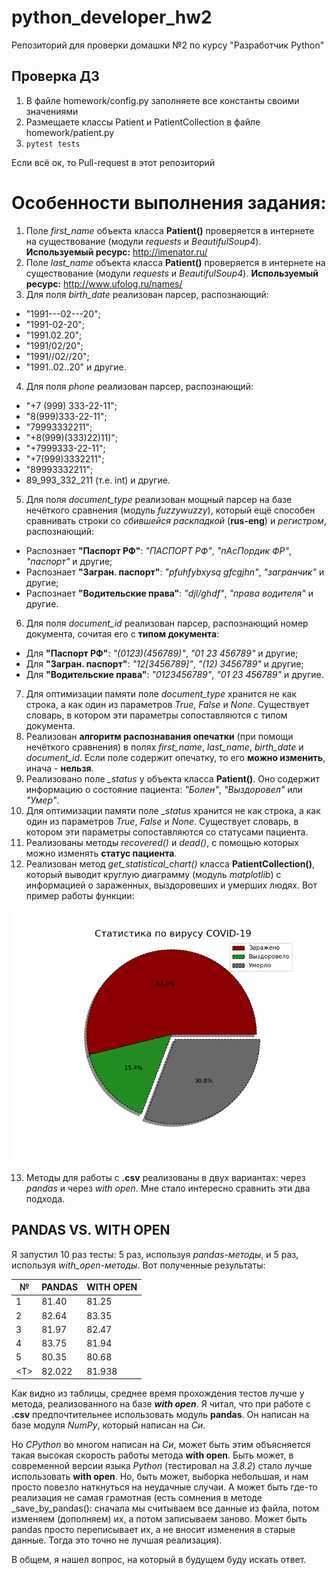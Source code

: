 # python_developer_hw2
Репозиторий для проверки домашки №2 по курсу "Разработчик Python"

## Проверка ДЗ

1. В файле homework/config.py заполняете все константы своими значениями
2. Размещаете классы Patient и PatientCollection в файле homework/patient.py
3. ```pytest tests```

Если всё ок, то Pull-request в этот репозиторий 

# Особенности выполнения задания:
1. Поле *first_name* объекта класса **Patient()** проверяется в интернете на существование (модули *requests* и *BeautifulSoup4*).
**Используемый ресурс:** <http://imenator.ru/>
2. Поле *last_name* объекта класса **Patient()** проверяется в интернете на существование (модули *requests* и *BeautifulSoup4*).
**Используемый ресурс:** <http://www.ufolog.ru/names/>
3. Для поля *birth_date* реализован парсер, распознающий:
 + "1991---02---20";
 + "1991-02-20";
 + "1991.02.20";
 + "1991/02/20";
 + "1991//02//20";
 + "1991..02..20" и другие.
4. Для поля *phone* реализован парсер, распознающий:
 + "+7 (999) 333-22-11";
 + "8(999)333-22-11";
 + "79993332211";
 + "+8(999)(333)22)11)";
 + "+7999333-22-11";
 + "+7(999)3332211";
 + "89993332211";
 + 89_993_332_211 (т.е. int) и другие.
5. Для поля *document_type* реализован мощный парсер на базе нечёткого сравнения (модуль *fuzzywuzzy*), который ещё способен сравнивать строки со *сбившейся раскладкой* (**rus-eng**) и *регистром*, распознающий: 
 + Распознает **"Паспорт РФ"**: *"ПАСПОРТ РФ"*, *"пАсПордик ФР"*, *"паспорт"* и другие;
 + Распознает **"Загран. паспорт"**: *"pfuhfybxysq gfcgjhn"*, *"загранчик"* и другие;
 + Распознает **"Водительские права"**: *"djl/ghdf"*, *"права водителя"* и другие.
6. Для поля *document_id* реализован парсер, распознающий номер документа, сочитая его с **типом документа**:
 + Для **"Паспорт РФ"**: *"(0123)(456789)"*, *"01 23 456789"* и другие;
 + Для **"Загран. паспорт"**: *"12[3456789]"*, *"(12)  3456789"* и другие;
 + Для **"Водительские права"**: *"0123456789"*, *"01 23 456789"* и другие.
7. Для оптимизации памяти поле *document_type* хранится не как строка, а как один из параметров *True*, *False* и *None*. Существует словарь, в котором эти параметры сопоставляются с типом документа.
8. Реализован **алгоритм распознавания опечатки** (при помощи нечёткого сравнения) в полях *first_name*, *last_name*, *birth_date* и *document_id*. Если поле содержит опечатку, то его **можно изменить**, инача - **нельзя**.
9. Реализовано поле *_status* у объекта класса **Patient()**. Оно содержит информацию о состояние пациента: *"Болен"*, *"Выздоровел"* или *"Умер"*.
10. Для оптимизации памяти поле *_status* хранится не как строка, а как один из параметров *True*, *False* и *None*. Существует словарь, в котором эти параметры сопоставляются со статусами пациента.
11. Реализованы методы *recovered()* и *dead()*, с помощью которых можно изменять **статус пациента**.
12. Реализован метод *get_statistical_chart()* класса **PatientCollection()**, который выводит круглую диаграмму (модуль *matplotlib*) с информацией о зараженных, выздоровеших и умерших людях. Вот пример работы функции:

![Chart](result/chart_covid_19.png)

13. Методы для работы с **.csv** реализованы в двух вариантах: через *pandas* и через *with open*. Мне стало интересно сравнить эти два подхода.

 ## PANDAS VS. WITH OPEN
 Я запустил 10 раз тесты: 5 раз, используя *pandas-методы*, и 5 раз, используя *with_open-методы*.
 Вот полученные результаты:
 
| № | PANDAS | WITH OPEN |
| ------ | ------ | ------ |
| 1 | 81.40 | 81.25 |
| 2 | 82.64 | 83.35 |
| 3 | 81.97 | 82.47 |
| 4 | 83.75 | 81.94 |
| 5 | 80.35 | 80.68 |
| \<T> | 82.022 | 81.938 |

Как видно из таблицы, среднее время прохождения тестов лучше у метода, реализованного на базе ***with open***.
Я читал, что при работе с **.csv** предпочтительнее использовать модуль **pandas**. Он написан на базе модуля *NumPy*, который написан на *Си*.

Но *CPython* во многом написан на *Си*, может быть этим объясняется такая высокая скорость работы метода **with open**. Быть может, в современной версии языка *Python* (тестировал на *3.8.2*) стало лучше использовать **with open**.
Но, быть может, выборка небольшая, и нам просто повезло наткнуться на неудачные случаи. А может быть где-то реализация не самая грамотная (есть сомнения в методе _save_by_pandas(): сначала мы считываем все данные из файла, потом изменяем (дополняем) их, а потом записываем заново. Может быть pandas просто переписывает их, а не вносит изменения в старые данные. Тогда это точно не лучшая реализация).

В общем, я нашел вопрос, на который в будущем буду искать ответ.

